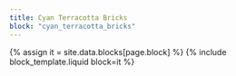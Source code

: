 ```yaml
---
title: Cyan Terracotta Bricks
block: "cyan_terracotta_bricks"
---
```


{% assign it = site.data.blocks[page.block] %}
{% include block_template.liquid block=it %}

